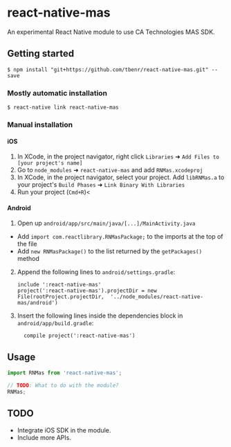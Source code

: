 
# react-native-mas

An experimental React Native module to use CA Technologies MAS SDK.

## Getting started

`$ npm install "git+https://github.com/tbenr/react-native-mas.git" --save`

### Mostly automatic installation

`$ react-native link react-native-mas`

### Manual installation


#### iOS

1. In XCode, in the project navigator, right click `Libraries` ➜ `Add Files to [your project's name]`
2. Go to `node_modules` ➜ `react-native-mas` and add `RNMas.xcodeproj`
3. In XCode, in the project navigator, select your project. Add `libRNMas.a` to your project's `Build Phases` ➜ `Link Binary With Libraries`
4. Run your project (`Cmd+R`)<

#### Android

1. Open up `android/app/src/main/java/[...]/MainActivity.java`
  - Add `import com.reactlibrary.RNMasPackage;` to the imports at the top of the file
  - Add `new RNMasPackage()` to the list returned by the `getPackages()` method
2. Append the following lines to `android/settings.gradle`:
  	```
  	include ':react-native-mas'
  	project(':react-native-mas').projectDir = new File(rootProject.projectDir, 	'../node_modules/react-native-mas/android')
  	```
3. Insert the following lines inside the dependencies block in `android/app/build.gradle`:
  	```
      compile project(':react-native-mas')
  	```


## Usage
```javascript
import RNMas from 'react-native-mas';

// TODO: What to do with the module?
RNMas;
```

## TODO

- Integrate iOS SDK in the module.
- Include more APIs.
